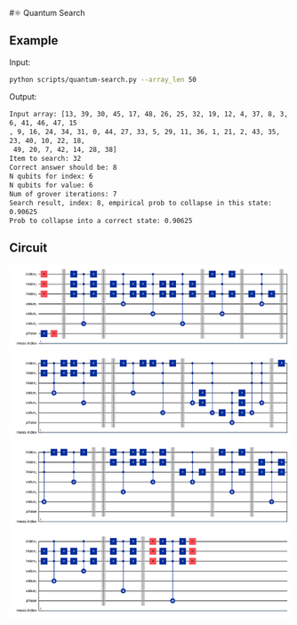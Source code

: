 #⚛ Quantum Search

## Example

Input:
```bash
python scripts/quantum-search.py --array_len 50
```

Output:
```
Input array: [13, 39, 30, 45, 17, 48, 26, 25, 32, 19, 12, 4, 37, 8, 3, 6, 41, 46, 47, 15
, 9, 16, 24, 34, 31, 0, 44, 27, 33, 5, 29, 11, 36, 1, 21, 2, 43, 35, 23, 40, 10, 22, 18,
 49, 20, 7, 42, 14, 28, 38]
Item to search: 32
Correct answer should be: 8
N qubits for index: 6
N qubits for value: 6
Num of grover iterations: 7
Search result, index: 8, empirical prob to collapse in this state: 0.90625
Prob to collapse into a correct state: 0.90625
```

## Circuit
![example-qc](figs/example-qc.png)

